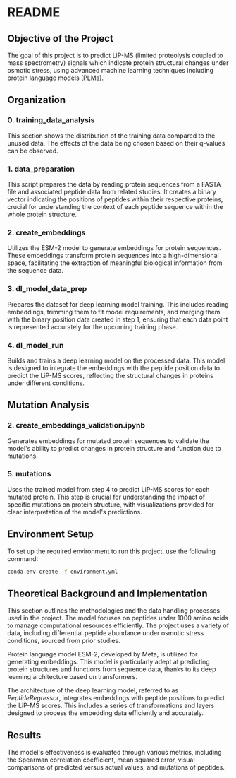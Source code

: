 # README

## Objective of the Project

The goal of this project is to predict LiP-MS (limited proteolysis coupled to mass spectrometry) signals which indicate protein structural changes under osmotic stress, using advanced machine learning techniques including protein language models (PLMs).

## Organization
### 0. training_data_analysis
This section shows the distribution of the training data compared to the unused data. The effects of the data being chosen based on their q-values can be observed. 

### 1. data_preparation

This script prepares the data by reading protein sequences from a FASTA file and associated peptide data from related studies. It creates a binary vector indicating the positions of peptides within their respective proteins, crucial for understanding the context of each peptide sequence within the whole protein structure.

### 2. create_embeddings

Utilizes the ESM-2 model to generate embeddings for protein sequences. These embeddings transform protein sequences into a high-dimensional space, facilitating the extraction of meaningful biological information from the sequence data.

### 3. dl_model_data_prep

Prepares the dataset for deep learning model training. This includes reading embeddings, trimming them to fit model requirements, and merging them with the binary position data created in step 1, ensuring that each data point is represented accurately for the upcoming training phase.

### 4. dl_model_run

Builds and trains a deep learning model on the processed data. This model is designed to integrate the embeddings with the peptide position data to predict the LiP-MS scores, reflecting the structural changes in proteins under different conditions.

## Mutation Analysis

### 2. create_embeddings_validation.ipynb

Generates embeddings for mutated protein sequences to validate the model's ability to predict changes in protein structure and function due to mutations.

### 5. mutations

Uses the trained model from step 4 to predict LiP-MS scores for each mutated protein. This step is crucial for understanding the impact of specific mutations on protein structure, with visualizations provided for clear interpretation of the model's predictions.

## Environment Setup

To set up the required environment to run this project, use the following command:

```bash
conda env create -f environment.yml
```

## Theoretical Background and Implementation

This section outlines the methodologies and the data handling processes used in the project. The model focuses on peptides under 1000 amino acids to manage computational resources efficiently. The project uses a variety of data, including differential peptide abundance under osmotic stress conditions, sourced from prior studies.

Protein language model ESM-2, developed by Meta, is utilized for generating embeddings. This model is particularly adept at predicting protein structures and functions from sequence data, thanks to its deep learning architecture based on transformers.

The architecture of the deep learning model, referred to as _PeptideRegressor_, integrates embeddings with peptide positions to predict the LiP-MS scores. This includes a series of transformations and layers designed to process the embedding data efficiently and accurately.

## Results

The model's effectiveness is evaluated through various metrics, including the Spearman correlation coefficient, mean squared error, visual comparisons of predicted versus actual values, and mutations of peptides.
